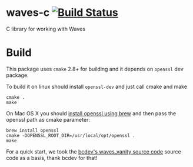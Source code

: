 # waves-c [![Build Status](https://travis-ci.org/wavesplatform/waves-c.svg?branch=master)](https://travis-ci.org/wavesplatform/waves-c)

C library for working with Waves

# Build

This package uses `cmake` 2.8+ for building and it depends on `openssl` dev package.

To build it on linux should install `openssl-dev` and just call cmake and make

```
cmake .
make
```

On Mac OS X you should [install openssl using brew](http://brewformulas.org/Openssl) and then pass the openssl path as cmake parameter:

```
brew install openssl
cmake -DOPENSSL_ROOT_DIR=/usr/local/opt/openssl .
make
```

For a quick start, we took the [bcdev's waves_vanity source code](https://github.com/bcdev-/waves_vanity) source code as a basis, thank bcdev for that!
